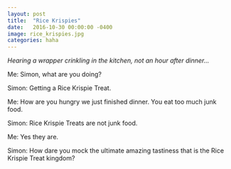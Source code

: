 ```yaml
---
layout: post
title:  "Rice Krispies"
date:   2016-10-30 00:00:00 -0400
image: rice_krispies.jpg
categories: haha
---
```


*Hearing a wrapper crinkling in the kitchen, not an hour after dinner...*

Me: Simon, what are you doing?

Simon: Getting a Rice Krispie Treat.

Me: How are you hungry we just finished dinner.  You eat too much junk food.

Simon:  Rice Krispie Treats are not junk food.

Me: Yes they are.

Simon:  How dare you mock the ultimate amazing tastiness that is the Rice Krispie Treat kingdom?

